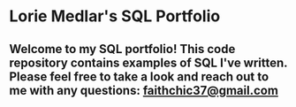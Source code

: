 # Lorie Medlar's SQL Portfolio

## Welcome to my SQL portfolio! This code repository contains examples of SQL I've written. Please feel free to take a look and reach out to me with any questions: faithchic37@gmail.com
